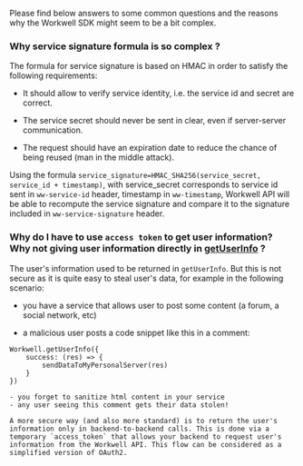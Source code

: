 Please find below answers to some common questions and the reasons why the Workwell SDK might seem to be a bit complex.

### Why service signature formula is so complex ?

The formula for service signature is based on HMAC in order to satisfy the following requirements:

- It should allow to verify service identity, i.e. the service id and secret are correct.

- The service secret should never be sent in clear, even if server-server communication.

- The request should have an expiration date to reduce the chance of being reused (man in the middle attack).

Using the formula `service_signature=HMAC_SHA256(service_secret, service_id + timestamp)`, with service_secret corresponds to service id sent in `ww-service-id` header, timestamp in `ww-timestamp`, Workwell API will be able to recompute the service signature and compare it to the signature included in `ww-service-signature` header.

### Why do I have to use `access token` to get user information? Why not giving user information directly in [getUserInfo](./js-sdk.md#getuserinfo) ?

The user's information used to be returned in `getUserInfo`. But this is not secure as it is quite easy to steal user's data, for example in the following scenario:

- you have a service that allows user to post some content (a forum, a social network, etc)

- a malicious user posts a code snippet like this in a comment:

```
Workwell.getUserInfo({
	success: (res) => {
		sendDataToMyPersonalServer(res)
	}
})

- you forget to sanitize html content in your service
- any user seeing this comment gets their data stolen!

A more secure way (and also more standard) is to return the user's information only in backend-to-backend calls. This is done via a temporary `access_token` that allows your backend to request user's information from the Workwell API. This flow can be considered as a simplified version of OAuth2.


